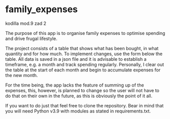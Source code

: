# family_expenses
kodilla mod.9 zad 2

The purpose of this app is to organise family expenses to optimise spending and drive frugal lifestyle.

The project consists of a table that shows what has been bought, in what quantity and for how much. To implement changes, use the form below the table. All data is saved in a json file and it is advisable to establish a timeframe, e.g. a month and track spending regularly. Personally, I clear out the table at the start of each month and begin to accumulate expenses for the new month. 

For the time being, the app lacks the feature of summing up of the expenses, this, however, is planned to change so the user will not have to do that on their own in the future, as this is obviously the point of it all. 

If you want to do just that feel free to clone the repository. Bear in mind that you will need Python v3.9 with modules as stated in requirements.txt. 
